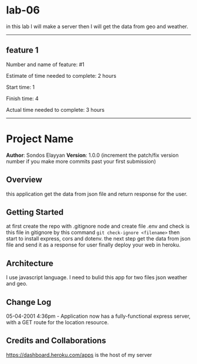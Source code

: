 # lab-06

in this lab I will make a server then I will get the data from geo and weather.

********************************************
## feature 1
Number and name of feature: #1

Estimate of time needed to complete: 2 hours

Start time: 1

Finish time: 4

Actual time needed to complete: 3 hours

*********************************************
# Project Name

**Author**: Sondos Elayyan
**Version**: 1.0.0 (increment the patch/fix version number if you make more commits past your first submission)

## Overview
this application get the data from json file and return response for the user.

## Getting Started
at first create the repo with .gitignore node and create file .env and check is this file in gitignore by this command `git check-ignore <filename>` then start to install express, cors and dotenv. the next step get the data from json file and send it as a response for user finally deploy your web in heroku.

## Architecture
I use javascript language. I need to bulid this app for two files json weather and geo.

## Change Log

05-04-2001 4:36pm - Application now has a fully-functional express server, with a GET route for the location resource.

## Credits and Collaborations
https://dashboard.heroku.com/apps is the host of my server